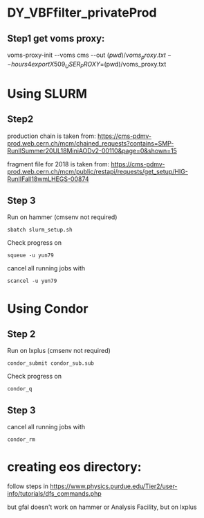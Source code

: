 # DY_VBFfilter_privateProd

## Step1 get voms proxy: 
voms-proxy-init --voms cms --out $(pwd)/voms_proxy.txt --hours 4
export X509_USER_PROXY=$(pwd)/voms_proxy.txt


# Using SLURM
## Step2



production chain is taken from: https://cms-pdmv-prod.web.cern.ch/mcm/chained_requests?contains=SMP-RunIISummer20UL18MiniAODv2-00110&page=0&shown=15

fragment file for 2018 is taken from: https://cms-pdmv-prod.web.cern.ch/mcm/public/restapi/requests/get_setup/HIG-RunIIFall18wmLHEGS-00874


## Step 3

Run on hammer (cmsenv not required)
```
sbatch slurm_setup.sh 

```

Check progress on
```
squeue -u yun79

```

cancel all running jobs with
```
scancel -u yun79

```

# Using Condor
## Step 2
Run on lxplus (cmsenv not required)
```
condor_submit condor_sub.sub 
```
Check progress on
```
condor_q
```

## Step 3
cancel all running jobs with
```
condor_rm
```

# creating eos directory:

follow steps in https://www.physics.purdue.edu/Tier2/user-info/tutorials/dfs_commands.php

but gfal doesn't work on hammer or Analysis Facility, but on lxplus



